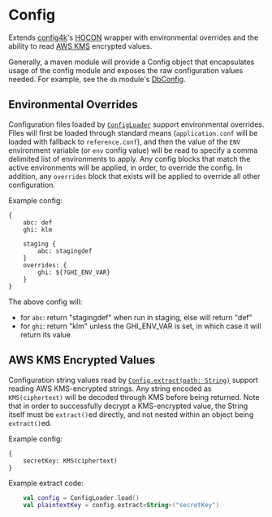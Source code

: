 Config
======
Extends [config4k](https://github.com/config4k/config4k)'s 
[HOCON](https://github.com/lightbend/config) wrapper with environmental overrides
and the ability to read [AWS KMS](https://aws.amazon.com/kms/) encrypted values.

Generally, a maven module will provide a Config object that encapsulates usage of the 
config module and exposes the raw configuration values needed.  For example, see the 
`db` module's
[DbConfig](https://github.com/trib3/klibs/blob/master/db/src/main/kotlin/com/trib3/db/config/DbConfig.kt).

Environmental Overrides
-----------------------
Configuration files loaded by 
[`ConfigLoader`](https://github.com/trib3/klibs/blob/master/config/src/main/kotlin/com/trib3/config/ConfigLoader.kt)
support environmental overrides.  Files will first be loaded through standard means 
(`application.conf` will be loaded with fallback to `reference.conf`), and then the value 
of the `ENV` environment variable (or `env` config value) will be read to specify a comma
delimited list of environments to apply.  Any config blocks that match the active environments
will be applied, in order, to override the config.  In addition, any `overrides` block that 
exists will be applied to override all other configuration.

Example config:
```hocon
{
    abc: def
    ghi: klm

    staging {
        abc: stagingdef
    }
    overrides: {
        ghi: ${?GHI_ENV_VAR}
    }
}
```
 The above config will:
 * for `abc`: return "stagingdef" when run in staging, else will return "def"
 * for `ghi`: return "klm" unless the GHI_ENV_VAR is set, in which case it will return its value


AWS KMS Encrypted Values
------------------------
Configuration string values read by 
[`Config.extract(path: String)`](https://github.com/trib3/klibs/blob/master/config/src/main/kotlin/com/trib3/config/Extension.kt) 
support reading AWS KMS-encrypted strings.  Any string encoded as `KMS(ciphertext)` will be
decoded through KMS before being returned.  Note that in order to successfully decrypt a 
KMS-encrypted value, the String itself must be `extract()`ed directly, and not nested within
an object being `extract()`ed.

Example config:
```hocon
{
    secretKey: KMS(ciphertext)
}
```
Example extract code:
```kotlin
    val config = ConfigLoader.load()
    val plaintextKey = config.extract<String>("secretKey")
```
